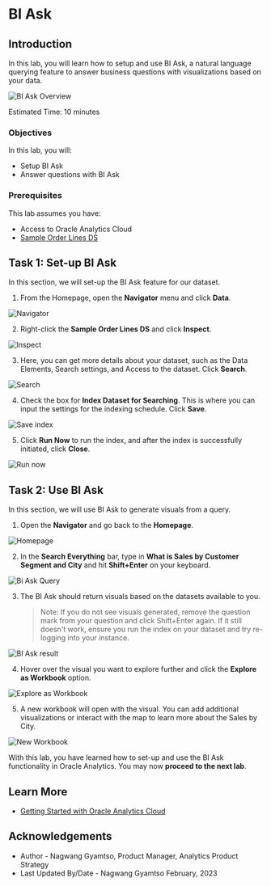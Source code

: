 # BI Ask

## Introduction

In this lab, you will learn how to setup and use BI Ask, a natural language querying feature to answer business questions with visualizations based on your data.

  ![BI Ask Overview](images/bi-ask-result.png)

Estimated Time: 10 minutes

### Objectives

In this lab, you will:
* Setup BI Ask
* Answer questions with BI Ask

### Prerequisites

This lab assumes you have:
* Access to Oracle Analytics Cloud
* [Sample Order Lines DS](https://objectstorage.us-phoenix-1.oraclecloud.com/p/TBMVACa7qZgj8ijJ3j5wlILzaVVtw1jo6n4rO8mREaAKjRoWAPX0OVTaEL39buPQ/n/idbwmyplhk4t/b/LiveLabsFiles/o/Sample%20Order%20Lines%20DS.xlsx)

## Task 1: Set-up BI Ask
In this section, we will set-up the BI Ask feature for our dataset.

1. From the Homepage, open the **Navigator** menu and click **Data**.

  ![Navigator](images/navigate-data.png)

2. Right-click the **Sample Order Lines DS** and click **Inspect**.

  ![Inspect](images/inspect.png)

3. Here, you can get more details about your dataset, such as the Data Elements, Search settings, and Access to the dataset. Click **Search**.

  ![Search](images/search.png)

4. Check the box for **Index Dataset for Searching**. This is where you can input the settings for the indexing schedule. Click **Save**.

  ![Save index](images/save-index.png)

5. Click **Run Now** to run the index, and after the index is successfully initiated, click **Close**.

  ![Run now](images/run-now.png)

## Task 2: Use BI Ask
In this section, we will use BI Ask to generate visuals from a query.

1. Open the **Navigator** and go back to the **Homepage**.

  ![Homepage](images/back-homepage.png)

2. In the **Search Everything** bar, type in **What is Sales by Customer Segment and City** and hit **Shift+Enter** on your keyboard.

  ![Bi Ask Query](images/shift-enter.png)

3. The BI Ask should return visuals based on the datasets available to you.
    > Note: If you do not see visuals generated, remove the question mark from your question and click Shift+Enter again. If it still doesn't work, ensure you run the index on your dataset and try re-logging into your instance.

  ![BI Ask result](images/bi-ask-result.png)

4. Hover over the visual you want to explore further and click the **Explore as Workbook** option.

  ![Explore as Workbook](images/explore-as-workbook.png)

5. A new workbook will open with the visual. You can add additional visualizations or interact with the map to learn more about the Sales by City.

  ![New Workbook](images/new-workbook.png)


With this lab, you have learned how to set-up and use the BI Ask functionality in Oracle Analytics. You may now **proceed to the next lab**.

## Learn More
* [Getting Started with Oracle Analytics Cloud](https://docs.oracle.com/en/cloud/paas/analytics-cloud/acsgs/what-is-oracle-analytics-cloud.html#GUID-E68C8A55-1342-43BB-93BC-CA24E353D873)


## Acknowledgements
* Author - Nagwang Gyamtso, Product Manager, Analytics Product Strategy
* Last Updated By/Date - Nagwang Gyamtso February, 2023
